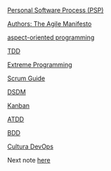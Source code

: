 [Personal Software Process (PSP)](https://www.geeksforgeeks.org/personal-software-process-psp/)

[Authors: The Agile Manifesto](https://agilemanifesto.org/authors.html)

[aspect-oriented programming
](https://flowframework.readthedocs.io/en/stable/TheDefinitiveGuide/PartIII/AspectOrientedProgramming.html#:~:text=Aspect%2DOriented%20Programming%20(AOP),software%20application%20to%20improve%20modularization.)

[TDD](https://www.browserstack.com/guide/what-is-test-driven-development)

[Extreme Programming](https://asana.com/pt/resources/extreme-programming-xp)

[Scrum Guide](https://scrumguides.org/scrum-guide.html)

[DSDM](https://www.agilebusiness.org/business-agility/what-is-dsdm.html)

[Kanban](https://businessmap.io/pt/recursos-kanban/primeiros-passos/o-que-e-kanban)

[ATDD](https://www.nimblework.com/pt-br/agile/desenvolvimento-dirigido-por-teste-de-aceitacao-atdd/#:~:text=O%20Acceptance%20Test%2DDriven%20Development,testes%20desempenha%20um%20papel%20importante)

[BDD](https://coodesh.com/blog/candidates/metodologias/bdd-na-pratica-entenda-o-que-e-e-como-funciona/)

[Cultura DevOps](https://www.profissionaisti.com.br/cultura-devops/)

Next note [here](https://github.com/fernandakflima/quality-assurance-studies/blob/main/introduction-to-the-software-quality-market/qa-market.md)